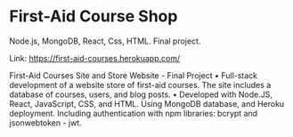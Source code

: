 # First-Aid Course Shop

Node.js, MongoDB, React, Css, HTML. Final project.

Link: https://first-aid-courses.herokuapp.com/

First-Aid Courses Site and Store Website - Final Project
• Full-stack development of a website store of first-aid courses. The site includes a database of courses, users, and blog posts.
• Developed with Node.JS, React, JavaScript, CSS, and HTML.
Using MongoDB database, and Heroku deployment.
Including authentication with npm libraries: bcrypt and jsonwebtoken - jwt.
